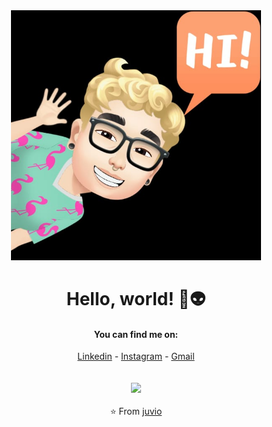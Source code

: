 <div align="center">
<img src="./img/avatar.jpeg" width="400px" />
<br>

# Hello, world! 👋👽

#### You can find me on:
[Linkedin](https://www.linkedin.com/in/juliana-vieira-oliveira/) - [Instagram](https://instagram.com/juhvio) - [Gmail](julianavieirao.ppg@gmail.com)
<br>
<br>
<br>
<img src="https://github-readme-stats.vercel.app/api?username=juvio&show_icons=true" />
<br>
<br>
⭐️ From [juvio](https://github.com/juvio) 
</div>